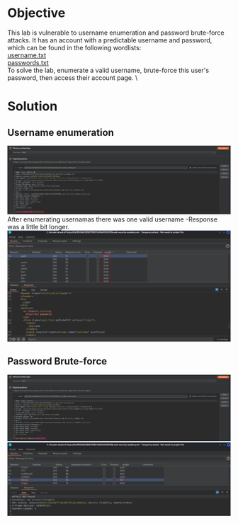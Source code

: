 # Objective
This lab is vulnerable to username enumeration and password brute-force attacks. It has an account with a predictable username and password, which can be found in the following wordlists: \
[username.txt](https://portswigger.net/web-security/authentication/auth-lab-usernames) \
[passwords.txt](https://portswigger.net/web-security/authentication/auth-lab-passwords) \
To solve the lab, enumerate a valid username, brute-force this user's password, then access their account page. \
# Solution
## Username enumeration
![Payload position](Images/image.png)
After enumerating usernamas there was one valid username -Response was a little bit longer. \
![Valid username - apple](Images/image1.png)
## Password Brute-force
![Payload position](Images/image2.png)
![Valid password for user apple - biteme](Images/image3.png)
